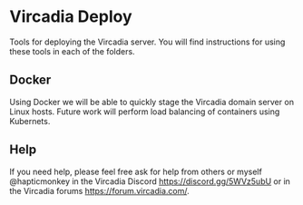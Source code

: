 # Vircadia Deploy

Tools for deploying the Vircadia server. You will find instructions for using these tools in each of the folders. 
## Docker
Using Docker we will be able to quickly stage the Vircadia domain server on Linux hosts.  Future work will perform load balancing of containers using Kubernets.

## Help
If you need help, please feel free ask for help from others or myself @hapticmonkey in the Vircadia Discord https://discord.gg/5WVz5ubU or in the Vircadia forums https://forum.vircadia.com/.
